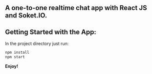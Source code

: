 ## A one-to-one realtime chat app with React JS and Soket.IO.

## Getting Started with the App:

In the project directory just run:

```sh
npm install
npm start
```

**Enjoy!**
